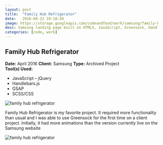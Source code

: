```yaml
---
layout: post
title:  "Family Hub Refrigerator"
date:   2016-04-22 19:18:20
image: https://storage.googleapis.com/codeandfood/work/samsung/family-hub-refrigerator/family-hub-refrigerator-thumb.png
desc: Samsung landing page built on HTML5, JavaScript, Greensock, Handlebars.js, SCSS, Gulp.
categories: [code, work]
---
```


<div class="project-description">
	<h2>Family Hub Refrigerator</h2>
	<div class="desc">
		<span><strong>Date:</strong> April 2016</span>
		<span><strong>Client:</strong> Samsung</span>
		<span><strong>Type:</strong> Archived Project</span>
	</div>
	<div class="desc">
		<span><strong>Tool(s) Used:</strong></span>
		<ul>
			<li>JavaScript &ndash; jQuery</li>
			<li>Handlebars.js</li>
			<li>GSAP</li>
			<li>SCSS/CSS</li>
		</ul>
	</div>
</div>



<div class="project-image">
	<img src="https://storage.googleapis.com/codeandfood/work/samsung/family-hub-refrigerator/family-hub-refrigerator.png" alt="family hub refrigerator" />
</div>

<p>Family Hub Refrigerator is my favorite project. It required more functionality than usual and I was able to use Greensock for the first time on a client project. Initially, it had more animations than the version currently live on the Samsung website</p>

<div class="project-image">
	<img src="https://storage.googleapis.com/codeandfood/work/samsung/family-hub-refrigerator/connection-video.gif" alt="family hub refrigerator" />
</div>